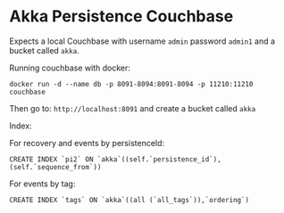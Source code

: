 # Akka Persistence Couchbase

Expects a local Couchbase with username `admin` password `admin1` and a 
bucket called `akka`.

Running couchbase with docker:

```
docker run -d --name db -p 8091-8094:8091-8094 -p 11210:11210 couchbase  
```

Then go to: `http://localhost:8091` and create a bucket called `akka`

Index:

For recovery and events by persistenceId:
```
CREATE INDEX `pi2` ON `akka`((self.`persistence_id`),(self.`sequence_from`))
```

For events by tag:
```
CREATE INDEX `tags` ON `akka`((all (`all_tags`)),`ordering`)
```

